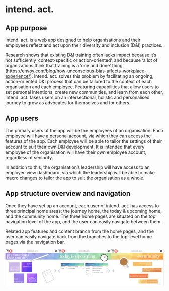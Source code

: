 # intend. act. 

## App purpose
intend. act. is a web app designed to help organisations and their employees reflect and act upon their diversity and inclusion (D&I) practices. 

Research shows that existing D&I training often lacks impact because it’s not sufficiently ‘context-specific or action-oriented’, and because ‘a lot of organizations think that training is a ‘one and done’ thing’ (https://envoy.com/blog/how-unconscious-bias-affects-workplace-experience/). intend. act. solves this problem by facilitating an ongoing, action-oriented D&I process that can be tailored to the context of each organisation and each employee. Featuring capabilities that allow users to set personal intentions, create new communities, and learn from each other, intend. act. takes users on an intersectional, holistic and personalised journey to grow as advocates for themselves and for others.

## App users
The primary users of the app will be the employees of an organisation. Each employee will have a personal account, via which they can access the features of the app. Each employee will be able to tailor the settings of their account to suit their own D&I development. It is intended that every employee of the organisation will have their own employee account, regardless of seniority. 

In addition to this, the organisation’s leadership will have access to an employer-view dashboard, via which the leadership will be able to make macro changes to tailor the app to suit the organisation as a whole.

## App structure overview and navigation
Once they have set up an account, each user of intend. act. has access to three principal home areas: the journey home, the today & upcoming home, and the community home. The three home pages are situated on the top navigation level of the app, and the user can easily navigate between them. 

Related app features and content branch from the home pages, and the user can easily navigate back from the branches to the top-level home pages via the navigation bar.

![Home Pages](/assets/read-me1.png)

